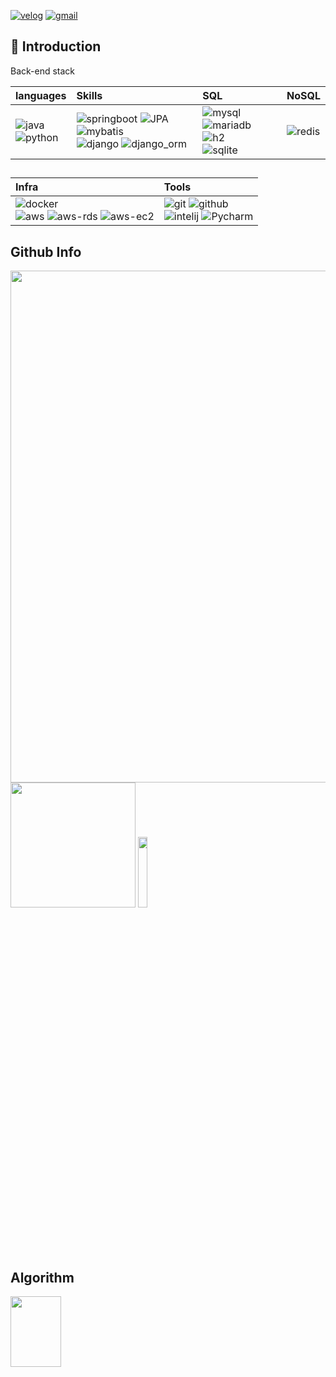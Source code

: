 [![velog](https://img.shields.io/badge/velog-20C997?style=flat-square&logo=Velog&logoColor=FFFFFF)](https://velog.io/@sunsik08)
[![gmail](https://img.shields.io/badge/Gmail-EA4335?style=flat-square&logo=Gmail&logoColor=FFFFFF)](mailto:17sunsik@gmail.co)

## 👋 Introduction
</div>

<!--
**sunsik17/sunsik17** is a ✨ _special_ ✨ repository because its `README.md` (this file) appears on your GitHub profile.

Here are some ideas to get you started:

- 🔭 I’m currently working on ...
- 🌱 I’m currently learning ...
- 👯 I’m looking to collaborate on ...
- 🤔 I’m looking for help with ...
- 💬 Ask me about ...
- 📫 How to reach me: ...
- 😄 Pronouns: ...
- ⚡ Fun fact: ...
-->
  
Back-end stack

|languages|Skills|SQL|NoSQL|
|:--|:--|:--|:--|
|![java](https://img.shields.io/badge/Java-007396?style=flat&logo=Java&logoColor=white) <br> ![python](https://img.shields.io/badge/Python-3776AB?style=flat&logo=Python&logoColor=white)|![springboot](https://img.shields.io/badge/SpringBoot-6DB33F?style=flat&logo=SpringBoot&logoColor=white) ![JPA](https://img.shields.io/badge/JPA-6DB33F?style=flat&logo=JPA&logoColor=white) ![mybatis](https://img.shields.io/badge/Mybatis-000000?style=flat&logo=mybatis&logoColor=000000) <br> ![django](https://img.shields.io/badge/Django-092E20?style=flat&logo=Django&logoColor=white) ![django_orm](https://img.shields.io/badge/Django_ORM-092E20?style=flat&logo=Django&logoColor=white)|![mysql](https://img.shields.io/badge/Mysql-3776AB?style=flat&logo=Mysql&logoColor=white) ![mariadb](https://img.shields.io/badge/MariaDB-003545?style=flat&logo=MariaDB&logoColor=white) <br> ![h2](https://img.shields.io/badge/H2-003DFF?style=flat&logo=algolia&logoColor=003DFF) <br> ![sqlite](https://img.shields.io/badge/SQLite-003B57?style=flat&logo=SQLite&logoColor=white)|![redis](https://img.shields.io/badge/Redis-DC382D?style=flat&logo=Redis&logoColor=white)|

##   

|Infra|Tools|
|:--|:--|
|![docker](https://img.shields.io/badge/Docker-2496ED?style=flat&logo=Docker&logoColor=white) <br> ![aws](https://img.shields.io/badge/amazonaws-232F3E?style=flat&logo=amazonaws&logoColor=white) ![aws-rds](https://img.shields.io/badge/RDS-527FFF?style=flat&logo=amazonrds&logoColor=white) ![aws-ec2](https://img.shields.io/badge/EC2-FF9900?style=flat&logo=amazonec2&logoColor=white) | ![git](https://img.shields.io/badge/Git-F05032?style=flat&logo=Git&logoColor=white) ![github](https://img.shields.io/badge/GitHub-222222?style=flat&logo=GitHub&logoColor=white) <br> ![intelij](https://img.shields.io/badge/IntelliJIDEA-007396?style=flat&logo=IntelliJIDEA&logoColor=white) ![Pycharm](https://img.shields.io/badge/Pycharm-6DB33F?style=flat&logo=Pycharm&logoColor=white) |


## Github Info

<img src="http://github-profile-summary-cards.vercel.app/api/cards/profile-details?username=sunsik17&theme=nord_bright" width=818.97px> <img src="https://github-readme-stats.vercel.app/api?username=sunsik17&theme=catppuccin_latte&show_icons=true" height=200px> <img src="http://github-profile-summary-cards.vercel.app/api/cards/repos-per-language?username=sunsik17&theme=nord_bright&exclude=html,javascript,css" height=17%> 



## Algorithm

<img src="http://mazassumnida.wtf/api/v2/generate_badge?boj=sunsik17" height=17% width=40%> 
